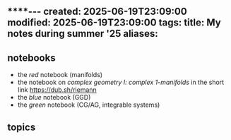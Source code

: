 ****---
created: 2025-06-19T23:09:00
modified: 2025-06-19T23:09:00
tags:
title: My notes during summer '25
aliases:
---



## notebooks

- the *red* notebook (manifolds)
- the notebook on *complex geometry I: complex 1-manifolds* in the short link https://dub.sh/riemann
- the *blue* notebook (GGD)
- the *green* notebook (CG/AG, integrable systems)

## topics

